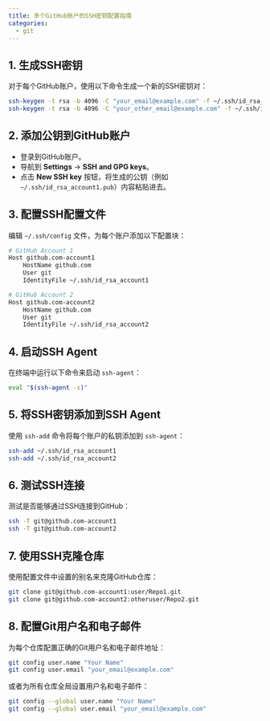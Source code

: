 ```yaml
---
title: 多个GitHub账户的SSH密钥配置指南
categories:
  - git
---
```


## 1. 生成SSH密钥
对于每个GitHub账户，使用以下命令生成一个新的SSH密钥对：
```bash
ssh-keygen -t rsa -b 4096 -C "your_email@example.com" -f ~/.ssh/id_rsa_account1
ssh-keygen -t rsa -b 4096 -C "your_other_email@example.com" -f ~/.ssh/id_rsa_account2
```

## 2. 添加公钥到GitHub账户
- 登录到GitHub账户。
- 导航到 **Settings** -> **SSH and GPG keys**。
- 点击 **New SSH key** 按钮，将生成的公钥（例如 `~/.ssh/id_rsa_account1.pub`）内容粘贴进去。

## 3. 配置SSH配置文件
编辑 `~/.ssh/config` 文件，为每个账户添加以下配置块：
```bash
# GitHub Account 1
Host github.com-account1
    HostName github.com
    User git
    IdentityFile ~/.ssh/id_rsa_account1

# GitHub Account 2
Host github.com-account2
    HostName github.com
    User git
    IdentityFile ~/.ssh/id_rsa_account2
```

## 4. 启动SSH Agent
在终端中运行以下命令来启动 `ssh-agent`：
```bash
eval "$(ssh-agent -s)"
```

## 5. 将SSH密钥添加到SSH Agent
使用 `ssh-add` 命令将每个账户的私钥添加到 `ssh-agent`：
```bash
ssh-add ~/.ssh/id_rsa_account1
ssh-add ~/.ssh/id_rsa_account2
```

## 6. 测试SSH连接
测试是否能够通过SSH连接到GitHub：
```bash
ssh -T git@github.com-account1
ssh -T git@github.com-account2
```

## 7. 使用SSH克隆仓库
使用配置文件中设置的别名来克隆GitHub仓库：
```bash
git clone git@github.com-account1:user/Repo1.git
git clone git@github.com-account2:otheruser/Repo2.git
```

## 8. 配置Git用户名和电子邮件
为每个仓库配置正确的Git用户名和电子邮件地址：
```bash
git config user.name "Your Name"
git config user.email "your_email@example.com"
```

或者为所有仓库全局设置用户名和电子邮件：
```bash
git config --global user.name "Your Name"
git config --global user.email "your_email@example.com"
```

